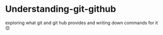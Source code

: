 # Understanding-git-github
exploring what git and git hub provides
and writing down commands for it 😊

